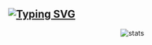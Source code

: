<a href="https://wolfhex.com"><img src="https://readme-typing-svg.herokuapp.com?font=JetBrains+Mono&pause=500&color=525252&center=true&random=false&width=1200&lines=Sup!+I'm+wufhex;Fluent+in+C%2FC%2B%2B+Python+and+maybe+Rust;Chatting+on+mIRC+while+eating+Doritos" alt="Typing SVG" /></a>
------
<div align="center">
<img src="https://github-readme-stats.vercel.app/api?username=wufhex&show_icons=true&theme=radical" alt="stats">
</div>
